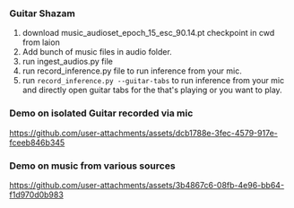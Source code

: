 ### Guitar Shazam

1. download music_audioset_epoch_15_esc_90.14.pt checkpoint in cwd from laion
2. Add bunch of music files in audio folder.
3. run ingest_audios.py file
4. run record_inference.py file to run inference from your mic.
5. run `record_inference.py --guitar-tabs` to run inference from your mic and directly open guitar tabs for the that's playing or you want to play.


### Demo on isolated Guitar recorded via mic
https://github.com/user-attachments/assets/dcb1788e-3fec-4579-917e-fceeb846b345


### Demo on music from various sources
https://github.com/user-attachments/assets/3b4867c6-08fb-4e96-bb64-f1d970d0b983


